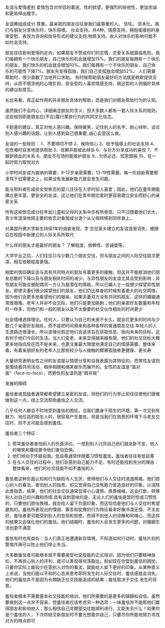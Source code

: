 友谊与爱情差别 
  爱情包含对伴侣的着迷、性的欲望、更强烈的排他性，更加忠诚和更易伸出援手。

友谊赛组成成分
尊重。最亲密的朋友往往是我们最尊重的人。
信任。
资本化。我们与朋友分享快乐时，快乐倍增。
社会支持。共4种，情感支持，拥抱或搂抱的身体安慰，表现为咨询和指导形式的建议支持;物质支持。收入对快乐的影响可能不如社会支持。

朋友往往影响爱情的走向，如果朋友不赞成你们的恋情，恋爱关系就面临危险。我们每拥有一个快乐朋友，自己快乐的机会就增加15%。我们的朋友每拥有一个快乐的朋友，我们快乐的机会就会增加10%。我们每拥有一个不快乐的朋友，自己快乐的可能性下降7%。朋友先变得孤独，我们自己变孤独会增加52%。
  人们需要帮助时，很少直截了当地开口求助。
  有时候帮助朋友最好的方法就是默默提供支持，从而不增添他的心理负担。安全型的人喜欢情感支持，疏远型的人则偏好具体的建议和意见。

长远来看，真正起作用的并非朋友具体的帮助，而是我们对朋友帮助行为的认知。

虽然我们不会内心，详细阐述朋友的含义，但大多数人都有一套人际关系的规则，这些规则即是朋友应(不应)履行某些行为的共同文化信念。

卡耐基的建议，真正对他人感兴趣，保持微笑，记住别人的名字。耐心倾听，谈论别人感兴趣的话题。让别人感到自己很重要_诚心实意这么做。

友谊的一些规则：
1、不要唠叨不停
2、保持信心
3、给予情感上的社会支持
4、在危难时自发地提供帮助
5、信赖并能彼此倾诉
6、与对方分享成功的喜悦
7、不嫉妒彼此的关系
8、朋友不在场时能维护朋友
9、欠债必还、知恩图报
10、在一起时努力取悦对方

小学时间友谊为接纳的需要，9-12岁亲密需要，13-19性需要。每一阶段新需要都凌驾于旧需要之上，如果没有发展新能力就会发生问题。

能与照料者形成安全型依恋的婴儿往往在入学时招人喜爱；因此，他们在童年期能建立更丰富、更安全的友谊，这让他们在青年期恋爱时更容易建立安全而舒心的亲密关系

所有这些依恋成分在年幼儿童和父母的关系中亦有所表现，只不过随着他们长大，青少年逐渐地把主要的依恋对象按成分逐个从父母转移到同伴身上。

对美国丹佛大学新生持续1年的调查发现，学 生在家乡建立的友谊逐渐消失，被随后在校园中新建立的人际关系所取代

什么样的朋友才是最好的朋友？
了解程度、依赖性、忠诚度等。

大学毕业之后，人们往往只与少数几个朋友交往，但与朋友之间的人际交往层次更深、相互依赖程度更强。

相爱的情侣确实会与具有共同特点的朋友有着更多的接触，但这并不能抵消他们朋友总数的下降以及与朋友相处时间的减少。与异性朋友的友谊尤其会受到影响；异性朋友可能会被配偶另一方认为是潜在的情敌，所以已婚人士一般很少探望异性朋友。即使夫妻们很少探望他们的朋友，他们仍比单身的时候有着更大的社交网络，因为他们会更多地看望他们的姻亲。如果夫妻双方没有共同的朋友，这样的婚姻通常很艰难。老年人并非不会交际，他们只是更加挑剔；他们的亲密好友数量和年轻时一样多，但他们和一般的朋友以及不太重要的社交伙伴相处的时间更少

社会情绪选择理论。任何人，只要认为自己的未来不长久，就会花更多的时间与少数几个亲密好友相处，而不是把时间用来和各种各样的普通朋友交往.年轻人的人生道路还很漫长，所以该理论假定他们会追求旨在获取信息、指向未来的目标，这有利于他们今后的生活。当人们变老，未来显得越来越有限，他们的社交目标大概更多地指向现在而不是未来，也更注重最大限度地满足自己的情感需要。整体来看，有着亲朋好友的老年人比那些较少与人接触的鳏寡孤独者更健康、更长寿

大量研究表明女性之间的友谊是以情感分享和自我表露为其特征的，而男性友谊则是围绕着共同活动、相伴相随和搞笑娱乐而展开的。女性的友谊是“面对面”（face-to-face），而男性的友谊则是“肩并肩”





发展的障碍

羞怯者或孤独者通常都希望建立亲密的友谊，但他们的行为举止却往往使他们很难做到这一点。线上交流帮助羞怯之人交流。

几乎任何人都会不时地受到羞怯的困扰。当我们置身于陌生的环境，第一次见到有魅力、地位高的陌生人时，很容易产生羞怯，但是当我们在熟悉的环境下与老友交往时，则不太可能会感到羞怯。

羞怯者三个特征：
1. 惯常羞怯者害怕别人的负面评价。一想到别人讨厌自己他们就坐卧不安，他人的嘲笑和蔑视更令他们害怕恐惧。
2. 他们倾向于怀疑自我。低自尊通常伴随着习惯性羞怯，羞怯者往往有低自尊
3. 在与人交往的过程中，他们会感到自己能力不足，有时还能找到充分的理由：整体看来，他们的社交技能不如不羞怯的人

羞怯者这种负面认知和行为缺陷令人生厌，使得他们与人交往时进退两难。他们担心别人的看法，害怕别人的指责，却又觉得自己没有能力营造良好的印象，以消除此类指责。结果，他们的社会交往通常显得小心谨慎、畏畏缩缩，这会打断、转移别人对自己的兴趣和热情.具有讽刺意味的是，无论人们的羞怯是暂时性或习惯性的，只要他们胆怯畏缩，就会给人留下负面印象，而这恰恰是他们与人交往时希望避免的。羞怯所表现出的懦弱、寡言和犹豫的行为特征看来好像冷漠无情、不太友好。羞怯者更可能受到别人的忽视和拒绝，而得不到他人的谅解和同理心，而这样的结果又会强化他们的羞怯。他们结婚时，羞怯的人会发生更多的问题，对婚姻生活也更不满意

羞怯有时也有益处：当人们真正地遭遇新异情境，不知道如何行动时，羞怯片刻的警惕作用可以防止他们举止失当。

大多数羞怯者可能根本就不需要接受社交技能的正式培训，因为他们只要精神放松，不再担心别人的评判，就可以表现得坦荡豁达。假如现在你受到羞怯的困扰，只要你实际上能较少在意别人对你的看法，就能给人留下更好的印象。从某种意义上来说，当他们能以平和的心态来思考即将发生的人际交往时，羞怯感就会消失。他们的羞怯并不是因为长期缺乏社交技能造成的结果；羞怯取决于交往
发生的背景。

羞怯者根本不需要基本社交技能的培训。他们所需要的是更多的镇静和自信。虽然要做到这一点并不容易，但羞怯者应该考虑另一种选项：一味羞怯并不能帮他们赢得朋友和影响他人；那么相信自己并期望交往能顺利进行，又能失去什么？如果你是个羞怯的人，下次你结交新朋友时不要光想着你自己，只要尽你所能地努力寻找对方的特点即可